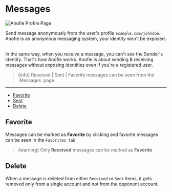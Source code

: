 # Messages

![Anofie Profile Page](https://anofie-docs.classiebit.com/images/framed-message.jpg "Anofie Profile Page")

Send message anonymously from the user's profile `example.com/johndoe`. Anofie is an anonymous messaging system, your identity won't be exposed.

<br>
In the same way, when you receive a message, you can't see the Sender's identity. That's how Anofie works. Anofie is about sending & receiving messages without exposing identities even if you're a registered user.


>{info} Received | Sent | Favorite messages can be seen from the &nbsp;<larecipe-button type="primary" rounded>Messages</larecipe-button>&nbsp; page


---

- [Favorite](#Favorite)
- [Sent](#Sent)
- [Delete](#Delete)



<a name="Favorite"></a>
## Favorite

Messages can be marked as **Favorite** by clicking <larecipe-badge type="danger" circle icon="fa fa-heart"></larecipe-badge> and favorite messages can be seen in the `Favorites tab`


> {warning} Only **Received** messages can be marked as **Favorite**



<a name="Delete"></a>
## Delete

When a message is deleted from either `Received` or `Sent` items, it gets removed only from a single account and not from the opponent account.
